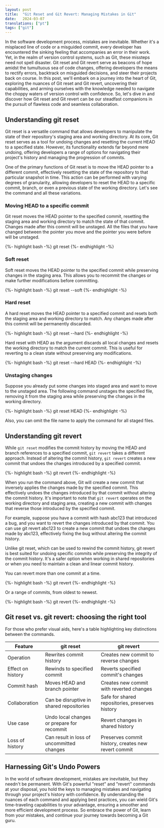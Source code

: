 ```yaml
---
layout: post
title:  "Git Reset and Git Revert: Managing Mistakes in Git"
date:   2024-03-07
translations: ["pt"]
tags: ["git"]
---
```


<p class="intro"><span class="dropcap">I</span>n the software development process, mistakes are inevitable. Whether it's a misplaced line of code or a misguided commit, every developer has encountered the sinking feeling that accompanies an error in their work. Yet, in the realm of version control systems, such as Git, these missteps need not spell disaster. Git reset and Git revert serve as beacons of hope amidst the tumultuous sea of code changes, offering developers the means to rectify errors, backtrack on misguided decisions, and steer their projects back on course. In this post, we'll embark on a journey into the heart of Git, exploring the nuances of Git reset and Git revert, uncovering their capabilities, and arming ourselves with the knowledge needed to navigate the choppy waters of version control with confidence. So, let's dive in and discover how Git reset and Git revert can be our steadfast companions in the pursuit of flawless code and seamless collaboration.</p>

## Understanding git reset
Git reset is a versatile command that allows developers to manipulate the state of their repository's staging area and working directory. At its core, Git reset serves as a tool for undoing changes and resetting the current HEAD to a specified state. However, its functionality extends far beyond mere undoing, offering developers a range of options for navigating their project's history and managing the progression of commits.

One of the primary functions of Git reset is to move the HEAD pointer to a different commit, effectively resetting the state of the repository to that particular snapshot in time. This action can be performed with varying degrees of granularity, allowing developers to reset the HEAD to a specific commit, branch, or even a previous state of the working directory. Let's see the command and all these variations.

### Moving HEAD to a specific commit
Git reset moves the HEAD pointer to the specified commit, resetting the staging area and working directory to match the state of that commit. Changes made after this commit will be unstaged. All the files that you have changed between the pointer you move and the pointer you were before will be unstaged.

{%- highlight bash -%}
git reset <commit-hash>
{%- endhighlight -%}

### Soft reset
Soft reset moves the HEAD pointer to the specified commit while preserving changes in the staging area. This allows you to recommit the changes or make further modifications before committing.

{%- highlight bash -%}
git reset --soft <commit-hash>
{%- endhighlight -%}

### Hard reset
A hard reset moves the HEAD pointer to a specified commit and resets both the staging area and working directory to match. Any changes made after this commit will be permanently discarded.

{%- highlight bash -%}
git reset --hard <commit-hash>
{%- endhighlight -%}

Hard reset with HEAD as the argument discards all local changes and resets the working directory to match the current commit. This is useful for reverting to a clean state without preserving any modifications.

{%- highlight bash -%}
git reset --hard HEAD
{%- endhighlight -%}

### Unstaging changes
Suppose you already put some changes into staged area and want to move to the unstaged area. The following command unstages the specified file, removing it from the staging area while preserving the changes in the working directory.

{%- highlight bash -%}
git reset HEAD <file>
{%- endhighlight -%}

Also, you can omit the file name to apply the command for all staged files.

## Understanding git revert
While `git reset` modifies the commit history by moving the HEAD and branch references to a specified commit, `git revert` takes a different approach. Instead of altering the commit history, `git revert` creates a new commit that undoes the changes introduced by a specified commit.

{%- highlight bash -%}
git revert <commit-hash>
{%- endhighlight -%}

When you run the command above, Git will create a new commit that inversely applies the changes made by the specified commit. This effectively undoes the changes introduced by that commit without altering the commit history. It's important to note that `git revert` operates on the working directory and staging area, creating a new commit with changes that reverse those introduced by the specified commit.

For example, suppose you have a commit with hash abc123 that introduced a bug, and you want to revert the changes introduced by that commit. You can use git revert abc123 to create a new commit that undoes the changes made by abc123, effectively fixing the bug without altering the commit history.

Unlike git reset, which can be used to rewind the commit history, git revert is best suited for undoing specific commits while preserving the integrity of the commit history. It's a safer option when working in shared repositories or when you need to maintain a clean and linear commit history.

You can revert more than one commit at a time.

{%- highlight bash -%}
git revert <commit-hash-1> <commit-hash-2>
{%- endhighlight -%}

Or a range of commits, from oldest to newest.

{%- highlight bash -%}
git revert <oldest-commit-hash> <newest-commit-hash>
{%- endhighlight -%}

## Git reset vs. git revert: choosing the right tool
For those who prefer visual aids, here's a table highlighting key distinctions between the commands.

| Feature           | git reset                                 | git revert                                      |
|-------------------|---------------------------------------------|---------------------------------------------------|
| Operation         | Rewrites commit history                     | Creates new commit to reverse changes              |
| Effect on history | Rewinds to specified commit                 | Reverts specified commit's changes                |
| Commit hash      | Moves HEAD and branch pointer                | Creates new commit with reverted changes          |
| Collaboration     | Can be disruptive in shared repositories   | Safe for shared repositories, preserves history   |
| Use case          | Undo local changes or prepare for recommit  | Revert changes in shared history                  |
| Loss of history   | Can result in loss of uncommitted changes   | Preserves commit history, creates new revert commit |

## Harnessing Git's Undo Powers
In the world of software development, mistakes are inevitable, but they needn't be permanent. With Git's powerful "reset" and "revert" commands at your disposal, you hold the keys to managing mistakes and navigating through your project's history with confidence. By understanding the nuances of each command and applying best practices, you can wield Git's time-traveling capabilities to your advantage, ensuring a smoother and more efficient development process. So embrace the power of Git, learn from your mistakes, and continue your journey towards becoming a Git guru.
